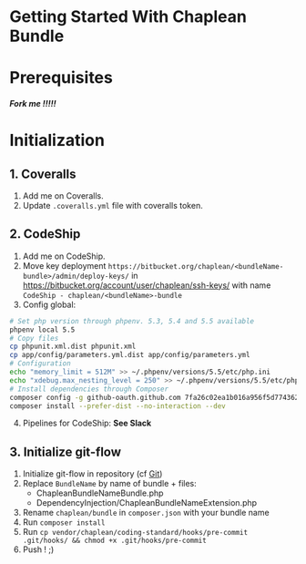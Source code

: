 Getting Started With Chaplean Bundle
====================================

# Prerequisites

##### Fork me !!!!!

# Initialization

## 1. Coveralls

1. Add me on Coveralls.
1. Update `.coveralls.yml` file with coveralls token.

## 2. CodeShip

1. Add me on CodeShip.
1. Move key deployment  `https://bitbucket.org/chaplean/<bundleName-bundle>/admin/deploy-keys/` in https://bitbucket.org/account/user/chaplean/ssh-keys/ with name
`CodeShip - chaplean/<bundleName>-bundle`
1. Config global:
``` bash
# Set php version through phpenv. 5.3, 5.4 and 5.5 available
phpenv local 5.5
# Copy files
cp phpunit.xml.dist phpunit.xml
cp app/config/parameters.yml.dist app/config/parameters.yml
# Configuration
echo "memory_limit = 512M" >> ~/.phpenv/versions/5.5/etc/php.ini
echo "xdebug.max_nesting_level = 250" >> ~/.phpenv/versions/5.5/etc/php.ini
# Install dependencies through Composer
composer config -g github-oauth.github.com 7fa26c02ea1b016a956f5d774362096b6bf42d61
composer install --prefer-dist --no-interaction --dev
```
4. Pipelines for CodeShip: **See Slack**

## 3. Initialize git-flow

1. Initialize git-flow in repository (cf [Git](https://docs.google.com/document/d/1oBOi_ODucIE0aBGMOnLLTZyzEw0vGT_X1lef0RjJBso/edit))
1. Replace `BundleName` by name of bundle + files:
    * ChapleanBundleNameBundle.php
    * DependencyInjection/ChapleanBundleNameExtension.php
2. Rename `chaplean/bundle` in `composer.json` with your bundle name
3. Run `composer install`
3. Run `cp vendor/chaplean/coding-standard/hooks/pre-commit .git/hooks/ && chmod +x .git/hooks/pre-commit`
3. Push ! ;)
